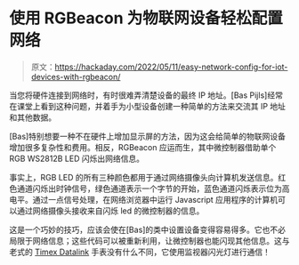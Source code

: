 # 使用 RGBeacon 为物联网设备轻松配置网络

> 原文：<https://hackaday.com/2022/05/11/easy-network-config-for-iot-devices-with-rgbeacon/>

当您将硬件连接到网络时，有时很难弄清楚设备的最终 IP 地址。[Bas Pijls]经常在课堂上看到这种问题，并着手为小型设备创建一种简单的方法来交流其 IP 地址和其他数据。

[Bas]特别想要一种不在硬件上增加显示屏的方法，因为这会给简单的物联网设备增加很多复杂性和费用。相反，RGBeacon 应运而生，其中微控制器借助单个 RGB WS2812B LED 闪烁出网络信息。

事实上，RGB LED 的所有三种颜色都用于通过网络摄像头向计算机发送信息。红色通道闪烁出时钟信号，绿色通道表示一个字节的开始，蓝色通道闪烁表示位为高电平。通过一点信号处理，在网络浏览器中运行 Javascript 应用程序的计算机可以通过网络摄像头接收来自闪烁 led 的微控制器的信息。

这是一个巧妙的技巧，应该会使在[Bas]的类中设置设备变得容易得多。它也不必局限于网络信息；这些代码可以被重新利用，让微控制器也能闪现其他信息。这与老式的 [Timex Datalink](https://hackaday.com/2022/03/26/arduino-keeps-your-classic-timex-datalink-in-sync/) 手表没有什么不同，它使用监视器闪光灯进行通信！